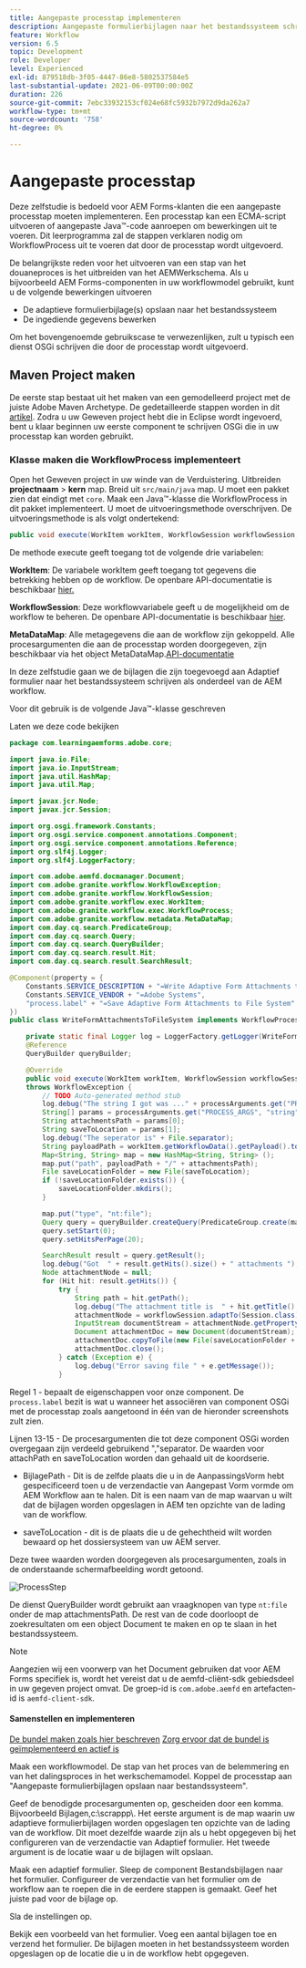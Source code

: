 ```yaml
---
title: Aangepaste processtap implementeren
description: Aangepaste formulierbijlagen naar het bestandssysteem schrijven met behulp van een aangepaste processtap
feature: Workflow
version: 6.5
topic: Development
role: Developer
level: Experienced
exl-id: 879518db-3f05-4447-86e8-5802537584e5
last-substantial-update: 2021-06-09T00:00:00Z
duration: 226
source-git-commit: 7ebc33932153cf024e68fc5932b7972d9da262a7
workflow-type: tm+mt
source-wordcount: '758'
ht-degree: 0%

---
```


# Aangepaste processtap

Deze zelfstudie is bedoeld voor AEM Forms-klanten die een aangepaste processtap moeten implementeren. Een processtap kan een ECMA-script uitvoeren of aangepaste Java™-code aanroepen om bewerkingen uit te voeren. Dit leerprogramma zal de stappen verklaren nodig om WorkflowProcess uit te voeren dat door de processtap wordt uitgevoerd.

De belangrijkste reden voor het uitvoeren van een stap van het douaneproces is het uitbreiden van het AEMWerkschema. Als u bijvoorbeeld AEM Forms-componenten in uw workflowmodel gebruikt, kunt u de volgende bewerkingen uitvoeren

* De adaptieve formulierbijlage(s) opslaan naar het bestandssysteem
* De ingediende gegevens bewerken

Om het bovengenoemde gebruikscase te verwezenlijken, zult u typisch een dienst OSGi schrijven die door de processtap wordt uitgevoerd.

## Maven Project maken

De eerste stap bestaat uit het maken van een gemodelleerd project met de juiste Adobe Maven Archetype. De gedetailleerde stappen worden in dit [artikel](https://experienceleague.adobe.com/docs/experience-manager-learn/forms/creating-your-first-osgi-bundle/create-your-first-osgi-bundle.html). Zodra u uw Geweven project hebt die in Eclipse wordt ingevoerd, bent u klaar beginnen uw eerste component te schrijven OSGi die in uw processtap kan worden gebruikt.


### Klasse maken die WorkflowProcess implementeert

Open het Geweven project in uw winde van de Verduistering. Uitbreiden **projectnaam** > **kern** map. Breid uit `src/main/java` map. U moet een pakket zien dat eindigt met `core`. Maak een Java™-klasse die WorkflowProcess in dit pakket implementeert. U moet de uitvoeringsmethode overschrijven. De uitvoeringsmethode is als volgt ondertekend:

```java
public void execute(WorkItem workItem, WorkflowSession workflowSession, MetaDataMap processArguments) throws WorkflowException 
```

De methode execute geeft toegang tot de volgende drie variabelen:

**WorkItem**: De variabele workItem geeft toegang tot gegevens die betrekking hebben op de workflow. De openbare API-documentatie is beschikbaar [hier.](https://helpx.adobe.com/experience-manager/6-3/sites/developing/using/reference-materials/diff-previous/changes/com.adobe.granite.workflow.WorkflowSession.html)

**WorkflowSession**: Deze workflowvariabele geeft u de mogelijkheid om de workflow te beheren. De openbare API-documentatie is beschikbaar [hier](https://helpx.adobe.com/experience-manager/6-3/sites/developing/using/reference-materials/diff-previous/changes/com.adobe.granite.workflow.WorkflowSession.html).

**MetaDataMap**: Alle metagegevens die aan de workflow zijn gekoppeld. Alle procesargumenten die aan de processtap worden doorgegeven, zijn beschikbaar via het object MetaDataMap.[API-documentatie](https://helpx.adobe.com/experience-manager/6-5/sites/developing/using/reference-materials/javadoc/com/adobe/granite/workflow/metadata/MetaDataMap.html)

In deze zelfstudie gaan we de bijlagen die zijn toegevoegd aan Adaptief formulier naar het bestandssysteem schrijven als onderdeel van de AEM workflow.

Voor dit gebruik is de volgende Java™-klasse geschreven

Laten we deze code bekijken

```java
package com.learningaemforms.adobe.core;

import java.io.File;
import java.io.InputStream;
import java.util.HashMap;
import java.util.Map;

import javax.jcr.Node;
import javax.jcr.Session;

import org.osgi.framework.Constants;
import org.osgi.service.component.annotations.Component;
import org.osgi.service.component.annotations.Reference;
import org.slf4j.Logger;
import org.slf4j.LoggerFactory;

import com.adobe.aemfd.docmanager.Document;
import com.adobe.granite.workflow.WorkflowException;
import com.adobe.granite.workflow.WorkflowSession;
import com.adobe.granite.workflow.exec.WorkItem;
import com.adobe.granite.workflow.exec.WorkflowProcess;
import com.adobe.granite.workflow.metadata.MetaDataMap;
import com.day.cq.search.PredicateGroup;
import com.day.cq.search.Query;
import com.day.cq.search.QueryBuilder;
import com.day.cq.search.result.Hit;
import com.day.cq.search.result.SearchResult;

@Component(property = {
    Constants.SERVICE_DESCRIPTION + "=Write Adaptive Form Attachments to File System",
    Constants.SERVICE_VENDOR + "=Adobe Systems",
    "process.label" + "=Save Adaptive Form Attachments to File System"
})
public class WriteFormAttachmentsToFileSystem implements WorkflowProcess {

    private static final Logger log = LoggerFactory.getLogger(WriteFormAttachmentsToFileSystem.class);
    @Reference
    QueryBuilder queryBuilder;

    @Override
    public void execute(WorkItem workItem, WorkflowSession workflowSession, MetaDataMap processArguments)
    throws WorkflowException {
        // TODO Auto-generated method stub
        log.debug("The string I got was ..." + processArguments.get("PROCESS_ARGS", "string").toString());
        String[] params = processArguments.get("PROCESS_ARGS", "string").toString().split(",");
        String attachmentsPath = params[0];
        String saveToLocation = params[1];
        log.debug("The seperator is" + File.separator);
        String payloadPath = workItem.getWorkflowData().getPayload().toString();
        Map<String, String> map = new HashMap<String, String> ();
        map.put("path", payloadPath + "/" + attachmentsPath);
        File saveLocationFolder = new File(saveToLocation);
        if (!saveLocationFolder.exists()) {
            saveLocationFolder.mkdirs();
        }

        map.put("type", "nt:file");
        Query query = queryBuilder.createQuery(PredicateGroup.create(map), workflowSession.adaptTo(Session.class));
        query.setStart(0);
        query.setHitsPerPage(20);

        SearchResult result = query.getResult();
        log.debug("Got  " + result.getHits().size() + " attachments ");
        Node attachmentNode = null;
        for (Hit hit: result.getHits()) {
            try {
                String path = hit.getPath();
                log.debug("The attachment title is  " + hit.getTitle() + " and the attachment path is  " + path);
                attachmentNode = workflowSession.adaptTo(Session.class).getNode(path + "/jcr:content");
                InputStream documentStream = attachmentNode.getProperty("jcr:data").getBinary().getStream();
                Document attachmentDoc = new Document(documentStream);
                attachmentDoc.copyToFile(new File(saveLocationFolder + File.separator + hit.getTitle()));
                attachmentDoc.close();
            } catch (Exception e) {
                log.debug("Error saving file " + e.getMessage());
            }
```

Regel 1 - bepaalt de eigenschappen voor onze component. De `process.label` bezit is wat u wanneer het associëren van component OSGi met de processtap zoals aangetoond in één van de hieronder screenshots zult zien.

Lijnen 13-15 - De procesargumenten die tot deze component OSGi worden overgegaan zijn verdeeld gebruikend &quot;,&quot;separator. De waarden voor attachPath en saveToLocation worden dan gehaald uit de koordserie.

* BijlagePath - Dit is de zelfde plaats die u in de AanpassingsVorm hebt gespecificeerd toen u de verzendactie van Aangepast Vorm vormde om AEM Workflow aan te halen. Dit is een naam van de map waarvan u wilt dat de bijlagen worden opgeslagen in AEM ten opzichte van de lading van de workflow.

* saveToLocation - dit is de plaats die u de gehechtheid wilt worden bewaard op het dossiersysteem van uw AEM server.

Deze twee waarden worden doorgegeven als procesargumenten, zoals in de onderstaande schermafbeelding wordt getoond.

![ProcessStep](assets/implement-process-step.gif)

De dienst QueryBuilder wordt gebruikt aan vraagknopen van type `nt:file` onder de map attachmentsPath. De rest van de code doorloopt de zoekresultaten om een object Document te maken en op te slaan in het bestandssysteem.


>[!NOTE]
>
>Aangezien wij een voorwerp van het Document gebruiken dat voor AEM Forms specifiek is, wordt het vereist dat u de aemfd-cliënt-sdk gebiedsdeel in uw gegeven project omvat. De groep-id is `com.adobe.aemfd` en artefacten-id is `aemfd-client-sdk`.

#### Samenstellen en implementeren

[De bundel maken zoals hier beschreven](https://experienceleague.adobe.com/docs/experience-manager-learn/forms/creating-your-first-osgi-bundle/create-your-first-osgi-bundle.html)
[Zorg ervoor dat de bundel is geïmplementeerd en actief is](http://localhost:4502/system/console/bundles)

Maak een workflowmodel. De stap van het proces van de belemmering en van het dalingsproces in het werkschemamodel. Koppel de processtap aan &quot;Aangepaste formulierbijlagen opslaan naar bestandssysteem&quot;.

Geef de benodigde procesargumenten op, gescheiden door een komma. Bijvoorbeeld Bijlagen,c:\\scrappp\\. Het eerste argument is de map waarin uw adaptieve formulierbijlagen worden opgeslagen ten opzichte van de lading van de workflow. Dit moet dezelfde waarde zijn als u hebt opgegeven bij het configureren van de verzendactie van Adaptief formulier. Het tweede argument is de locatie waar u de bijlagen wilt opslaan.

Maak een adaptief formulier. Sleep de component Bestandsbijlagen naar het formulier. Configureer de verzendactie van het formulier om de workflow aan te roepen die in de eerdere stappen is gemaakt. Geef het juiste pad voor de bijlage op.

Sla de instellingen op.

Bekijk een voorbeeld van het formulier. Voeg een aantal bijlagen toe en verzend het formulier. De bijlagen moeten in het bestandssysteem worden opgeslagen op de locatie die u in de workflow hebt opgegeven.
